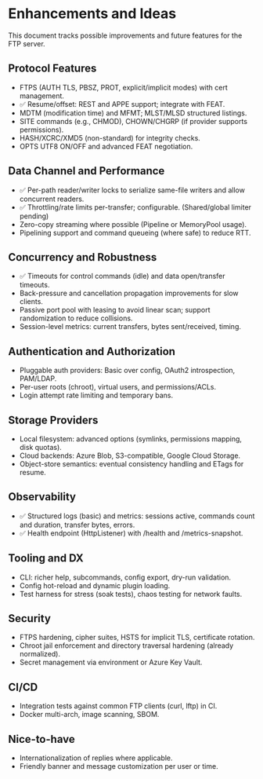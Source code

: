 # Enhancements and Ideas

This document tracks possible improvements and future features for the FTP server.

## Protocol Features

- FTPS (AUTH TLS, PBSZ, PROT, explicit/implicit modes) with cert management.
- ✅ Resume/offset: REST and APPE support; integrate with FEAT.
- MDTM (modification time) and MFMT; MLST/MLSD structured listings.
- SITE commands (e.g., CHMOD), CHOWN/CHGRP (if provider supports permissions).
- HASH/XCRC/XMD5 (non-standard) for integrity checks.
- OPTS UTF8 ON/OFF and advanced FEAT negotiation.

## Data Channel and Performance

- ✅ Per-path reader/writer locks to serialize same-file writers and allow concurrent readers.
- ✅ Throttling/rate limits per-transfer; configurable. (Shared/global limiter pending)
- Zero-copy streaming where possible (Pipeline or MemoryPool usage).
- Pipelining support and command queueing (where safe) to reduce RTT.

## Concurrency and Robustness

- ✅ Timeouts for control commands (idle) and data open/transfer timeouts.
- Back-pressure and cancellation propagation improvements for slow clients.
- Passive port pool with leasing to avoid linear scan; support randomization to reduce collisions.
- Session-level metrics: current transfers, bytes sent/received, timing.

## Authentication and Authorization

- Pluggable auth providers: Basic over config, OAuth2 introspection, PAM/LDAP.
- Per-user roots (chroot), virtual users, and permissions/ACLs.
- Login attempt rate limiting and temporary bans.

## Storage Providers

- Local filesystem: advanced options (symlinks, permissions mapping, disk quotas).
- Cloud backends: Azure Blob, S3-compatible, Google Cloud Storage.
- Object-store semantics: eventual consistency handling and ETags for resume.

## Observability

- ✅ Structured logs (basic) and metrics: sessions active, commands count and duration, transfer bytes, errors.
- ✅ Health endpoint (HttpListener) with /health and /metrics-snapshot.

## Tooling and DX

- CLI: richer help, subcommands, config export, dry-run validation.
- Config hot-reload and dynamic plugin loading.
- Test harness for stress (soak tests), chaos testing for network faults.

## Security

- FTPS hardening, cipher suites, HSTS for implicit TLS, certificate rotation.
- Chroot jail enforcement and directory traversal hardening (already normalized).
- Secret management via environment or Azure Key Vault.

## CI/CD

- Integration tests against common FTP clients (curl, lftp) in CI.
- Docker multi-arch, image scanning, SBOM.

## Nice-to-have

- Internationalization of replies where applicable.
- Friendly banner and message customization per user or time.

